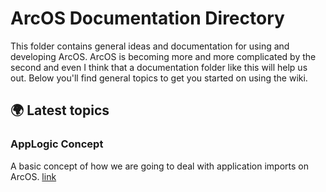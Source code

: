 # ArcOS Documentation Directory
This folder contains general ideas and documentation for using and developing ArcOS. ArcOS is becoming more and more complicated by the second and even I think that a documentation folder like this will help us out. Below you'll find general topics to get you started on using the wiki.

## 🌍 Latest topics
### AppLogic Concept
A basic concept of how we are going to deal with application imports on ArcOS.
[link]()